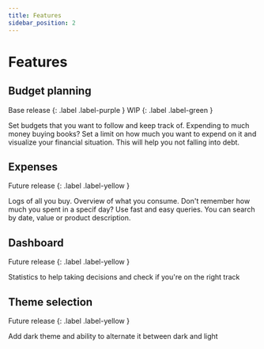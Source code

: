 ```yaml
---
title: Features
sidebar_position: 2
---
```


# Features

## Budget planning

Base release
{: .label .label-purple }
WIP
{: .label .label-green }

Set budgets that you want to follow and keep track of. Expending to much money buying books? Set a limit on how much you want to expend on it and visualize your financial situation. This will help you not falling into debt.

## Expenses

Future release
{: .label .label-yellow }

Logs of all you buy. Overview of what you consume. Don't remember how much you spent in a specif day? Use fast and easy queries. You can search by date, value or product description.

## Dashboard

Future release
{: .label .label-yellow }

Statistics to help taking decisions and check if you're on the right track

## Theme selection

Future release
{: .label .label-yellow }

Add dark theme and ability to alternate it between dark and light
